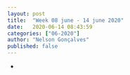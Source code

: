 ```yaml
---
layout: post
title:  "Week 08 june - 14 june 2020"
date:   2020-06-14 08:43:59
categories: ["06-2020"]
author: "Nelson Gonçalves"
published: false
---
```


* 
